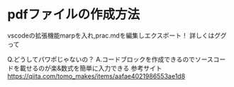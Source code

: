 # pdfファイルの作成方法
vscodeの拡張機能marpを入れ,prac.mdを編集しエクスポート！
詳しくはググって

Q.どうしてパワポじゃないの？
A.コードブロックを作成できるのでソースコードを載せるのが楽&数式を簡単に入力できる
参考サイト
https://qiita.com/tomo_makes/items/aafae4021986553ae1d8
